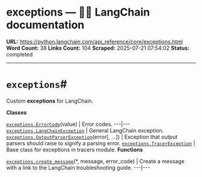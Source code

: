 # exceptions — 🦜🔗 LangChain  documentation

**URL:** https://python.langchain.com/api_reference/core/exceptions.html
**Word Count:** 38
**Links Count:** 104
**Scraped:** 2025-07-21 07:54:02
**Status:** completed

---

# `exceptions`\#

Custom **exceptions** for LangChain.

**Classes**

[`exceptions.ErrorCode`](https://python.langchain.com/api_reference/core/exceptions/langchain_core.exceptions.ErrorCode.html#langchain_core.exceptions.ErrorCode "langchain_core.exceptions.ErrorCode")\(value\) | Error codes.   ---|---   [`exceptions.LangChainException`](https://python.langchain.com/api_reference/core/exceptions/langchain_core.exceptions.LangChainException.html#langchain_core.exceptions.LangChainException "langchain_core.exceptions.LangChainException") | General LangChain exception.   [`exceptions.OutputParserException`](https://python.langchain.com/api_reference/core/exceptions/langchain_core.exceptions.OutputParserException.html#langchain_core.exceptions.OutputParserException "langchain_core.exceptions.OutputParserException")\(error\[, ...\]\) | Exception that output parsers should raise to signify a parsing error.   [`exceptions.TracerException`](https://python.langchain.com/api_reference/core/exceptions/langchain_core.exceptions.TracerException.html#langchain_core.exceptions.TracerException "langchain_core.exceptions.TracerException") | Base class for exceptions in tracers module.      **Functions**

[`exceptions.create_message`](https://python.langchain.com/api_reference/core/exceptions/langchain_core.exceptions.create_message.html#langchain_core.exceptions.create_message "langchain_core.exceptions.create_message")\(\*, message, error\_code\) | Create a message with a link to the LangChain troubleshooting guide.   ---|---